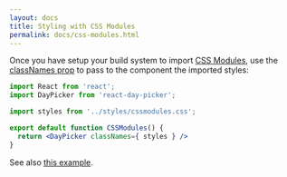 ```yaml
---
layout: docs
title: Styling with CSS Modules
permalink: docs/css-modules.html
---
```


Once you have setup your build system to import [CSS Modules](https://github.com/css-modules/css-modules), use the [classNames prop](api.md#classnames) to pass to the component the imported styles:


```jsx
import React from 'react';
import DayPicker from 'react-day-picker';

import styles from '../styles/cssmodules.css';

export default function CSSModules() {
  return <DayPicker classNames={ styles } />
}
```

See also [this example](http://react-day-picker.js.org/examples/?cssModules).
